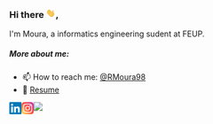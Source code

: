 ### Hi there <img src="/wave.gif" width="17px">, 
I'm Moura, a informatics engineering sudent at FEUP. 
<!--I'm an enthusiast about learning and trying out new experiences of any kind. During all my life I have been open to various ways of thinking and new ways of learning. While I spend a lot of time doing things that I love such as programming and exploring the wonders of Artificial Intelligent, I prefer to use my free time to game and watch some anime.-->


<!--##### My Github Stats-->
<!--<img src = "https://github-readme-stats.vercel.app/api/top-langs/?username=RMoura98&hide=css,java,html&layout=compact">-->

<!--![YOUR github stats](https://github-readme-stats.vercel.app/api?username=RMoura98)-->
<h5> More about me: </h5>


- 📫 How to reach me: [@RMoura98](https://www.linkedin.com/in/RMoura98/)
- 📝 [Resume](https://drive.google.com/file/d/1Q00uHl8pc1HINrStAoITs8hSMlu_eoJF/view?usp=sharing)

<a href="https://www.linkedin.com/in/RMoura98/">
  <img align="left" alt="Moura's Linkedin" width="22px" src="/linkedin.svg" />
</a>
<a href="https://www.instagram.com/rmoura98_/">
  <img align="left" alt="Moura's  Instagram" width="22px" src="/instagram.png" />
</a>
<div>
  <img src="https://visitor-badge.glitch.me/badge?page_id=RMoura98.RMoura98" />
</div>
<!--<img alt="GIF" src="https://github.com/abhisheknaiidu/abhisheknaiidu/blob/master/code.gif?raw=true" width="500" height="320" />-->
